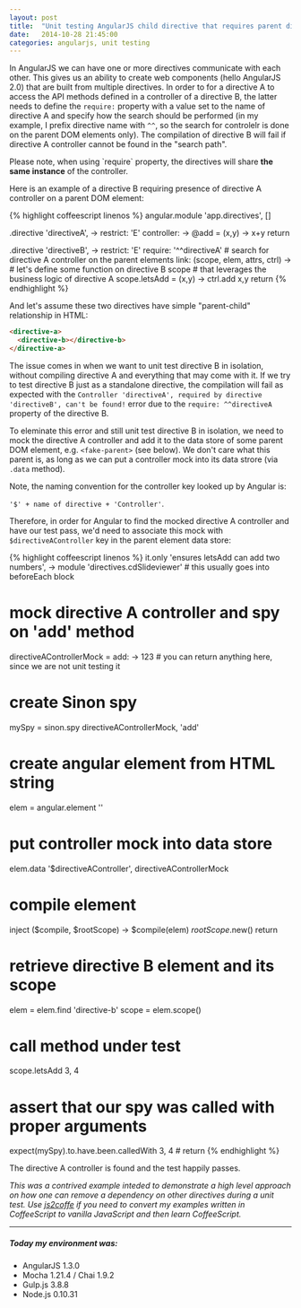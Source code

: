```yaml
---
layout: post
title:  "Unit testing AngularJS child directive that requires parent directive"
date:   2014-10-28 21:45:00
categories: angularjs, unit testing
---
```


In AngularJS we can have one or more directives communicate with each other. This 
gives us an ability to create web components (hello AngularJS 2.0) that are built 
from multiple directives. In order to for a directive A to access the API methods 
defined in a controller of a directive B, the latter needs to define the `require:` 
property with a value set to the name of directive A and specify how the search
should be performed (in my example, I prefix directive name with `^^`, so the
search for controlelr is done on the parent DOM elements only). The compilation 
of directive B will fail if directive A controller cannot be found in the "search path".

<div class="alert alert-warning">
<i class="fa fa-bell-o fa-2x"></i>
  Please note, when using `require` property, the directives will share 
  <b>the same instance</b> of the controller.
</div>

Here is an example of a directive B requiring presence of directive A controller
on a parent DOM element:

{% highlight coffeescript linenos %}
angular.module 'app.directives', []

.directive 'directiveA', ->
  restrict: 'E'
  controller: ->
    @add = (x,y) ->
      x+y
  return
  
.directive 'directiveB', ->
  restrict: 'E'
  require: '^^directiveA' # search for directive A controller on the parent elements
  link: (scope, elem, attrs, ctrl) ->
    # let's define some function on directive B scope 
    # that leverages the business logic of directive A
    scope.letsAdd = (x,y) ->
      ctrl.add x,y
    return
{% endhighlight %}

And let's assume these two directives have simple "parent-child" relationship in HTML:

```html
<directive-a>
  <directive-b></directive-b>
</directive-a>
```

The issue comes in when we want to unit test directive B in isolation, without 
compiling directive A and everything that may come with it. 
If we try to test directive B just as a standalone directive, the compilation 
will fail as expected with the 
`Controller 'directiveA', required by directive 'directiveB', can't be found!`
error due to the `require: ^^directiveA` property of the directive B.

To eleminate this error and still unit test directive B in isolation, 
we need to mock the directive A controller and add it 
to the data store of some parent DOM element, e.g. `<fake-parent>` (see below).
We don't care what this parent is, as long as we can put a controller mock into
its data strore (via `.data` method). 

Note, the naming convention for the controller key looked up by Angular is: 

`'$' + name of directive + 'Controller'`. 

Therefore, in order for Angular to find the mocked directive A controller
and have our test pass, we'd need to associate this mock 
with `$directiveAController` key in the parent element data store:

{% highlight coffeescript linenos %}
it.only 'ensures letsAdd can add two numbers', ->
  module 'directives.cdSlideviewer' # this usually goes into beforeEach block

  # mock directive A controller and spy on 'add' method
  directiveAControllerMock =
    add: ->
      123 # you can return anything here, since we are not unit testing it
  
  # create Sinon spy
  mySpy = sinon.spy directiveAControllerMock, 'add'

  # create angular element from HTML string
  elem = angular.element '<fake-parent><directive-b><directive-b></fake-parent>'
  
  # put controller mock into <fake-parent> data store
  elem.data '$directiveAController', directiveAControllerMock
  
  # compile element
  inject ($compile, $rootScope) ->
    $compile(elem) $rootScope.$new()
    return
  
  # retrieve directive B element and its scope
  elem = elem.find 'directive-b'
  scope = elem.scope()

  # call method under test
  scope.letsAdd 3, 4 

  # assert that our spy was called with proper arguments
  expect(mySpy).to.have.been.calledWith 3, 4 # 
  return
{% endhighlight %}

The directive A controller is found and the test happily passes. <i class="fa fa-smile-o fa-lg" style="color:green"> </i>

_This was a contrived example inteded to demonstrate a high level approach on 
how one can remove a dependency on other directives during a unit test. Use
[js2coffe](http://js2coffee.org/) if you need to convert my examples written in 
CoffeeScript to vanilla JavaScript and then learn CoffeeScript._

___
##### Today my environment was:

- AngularJS 1.3.0
- Mocha 1.21.4 / Chai 1.9.2
- Gulp.js 3.8.8
- Node.js 0.10.31

